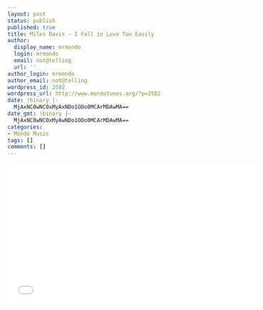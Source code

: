 ```yaml
---
layout: post
status: publish
published: true
title: Miles Davis - I Fall in Love Too Easily
author:
  display_name: mrmondo
  login: mrmondo
  email: not@telling
  url: ''
author_login: mrmondo
author_email: not@telling
wordpress_id: 2582
wordpress_url: http://www.mondotunes.org/?p=2582
date: !binary |-
  MjAxNC0wNC0xMyAxNDo1ODo0MCArMDAwMA==
date_gmt: !binary |-
  MjAxNC0wNC0xMyAwNDo1ODo0MCArMDAwMA==
categories:
- Mondo Music
tags: []
comments: []
---
```

<iframe width="560" height="315" src="//www.youtube.com/embed/nK8JlTlhnjw" frameborder="0"> </iframe>
